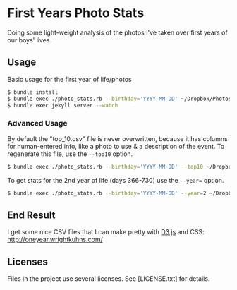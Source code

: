 # First Years Photo Stats

Doing some light-weight analysis of the photos I've taken over first years of our boys' lives.

## Usage

Basic usage for the first year of life/photos

````bash
$ bundle install
$ bundle exec ./photo_stats.rb --birthday='YYYY-MM-DD' ~/Dropbox/Photos/Family\ Photos/
$ bundle exec jekyll server --watch
````

### Advanced Usage

By default the "top_10.csv" file is never overwritten, because it has columns for human-entered info, like a photo to use & a description of the event. To regenerate this file, use the `--top10` option.

````bash
$ bundle exec ./photo_stats.rb --birthday='YYYY-MM-DD' --top10 ~/Dropbox/Photos/Family\ Photos/
````

To get stats for the 2nd year of life (days 366-730) use the `--year=` option.

````bash
$ bundle exec ./photo_stats.rb --birthday='YYYY-MM-DD' --year=2 ~/Dropbox/Photos/Family\ Photos/
````

## End Result

I get some nice CSV files that I can make pretty with [D3.js](https://d3js.org/) and CSS: http://oneyear.wrightkuhns.com/

## Licenses

Files in the project use several licenses. See [LICENSE.txt] for details.
